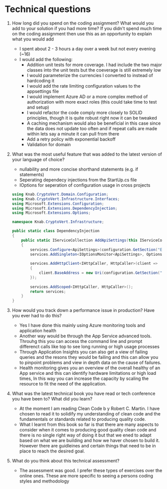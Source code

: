 # Technical questions

1. How long did you spend on the coding assignment? What would you add to your solution if you had more time? If you didn't spend much time on the coding assignment then use this as an opportunity to explain what you would add
    - I spent about 2 - 3 hours a day over a week but not every evening (~16)
    - I would add the following:
      - Addition unit tests for more coverage. I had include the two major classes into the unit tests but the coeverage is still extremely low
      - I would parameterize the currencies I converted to instead of hardcoding it
      - I would add the rate limiting configuration values to the appsettings file
      - I would implement Azure AD or a more complex method of authorization with more exact roles (this could take time to test and setup)
      - I would refactor the code comply more closely to SOLID principles, though it is quite robust right now it can be tweaked
      - A caching mechanism would also be beneficial in this case since the data does not update too often and if repeat calls are made within lets say a minute it can pull from there
      - Add a retry policy with exponential backoff
      - Validation for domain

2. What was the most useful feature that was added to the latest version of your language of choice?
   - nullability and more concise shorthand statements (e.g. if statements)
   - Seperating dependecy injections from the StartUp.cs file
   - IOptions for seperation of configuration usage in cross projects
  
    ```c#
    using Knab.CryptoVert.Domain.Configuration;
    using Knab.CryptoVert.Infrastructure.Interfaces;
    using Microsoft.Extensions.Configuration;
    using Microsoft.Extensions.DependencyInjection;
    using Microsoft.Extensions.Options;

    namespace Knab.CryptoVert.Infrastructure;

    public static class DependencyInjection
    {
        public static IServiceCollection AddApiSettings(this IServiceCollection services, IConfiguration configuration)
        {
            services.Configure<ApiSettings>(configuration.GetSection("ExchangeApi"));
            services.AddSingleton<IOptionsMonitor<ApiSettings>, OptionsMonitor<ApiSettings>>();
            
            services.AddHttpClient<IHttpCaller, HttpCaller>(client =>
            {
                client.BaseAddress = new Uri(configuration.GetSection("ExchangeApi:Url").Value);
            });
                
            services.AddScoped<IHttpCaller, HttpCaller>();
            return services;
        }
    }
    ```

3. How would you track down a performance issue in production? Have you ever had to do this?
   - Yes I have done this mainly using Azure monitoring tools and application health
   - Another way would be through the App Service advanced tools. Throuhg this you can access the command line and prompt differenct calls like top to see long running or high usage processes
   - Through Application Insights you can also get a view of failing queries and the resons they would be failing and this can allow you to pinpoint problems and view in depth data on the cause of failures. 
   - Health monitoring gives you an overview of the overall healthy of an App service and this can identify hardware limitations or high load times, In this way you can increase the capacity by scaling the resource to fit the need of the application.

4.  What was the latest technical book you have read or tech conference you have been to? What did you learn?
    - At the moment I am reading Clean Code b y Robert C. Martin. I have chosen to read it to solidify my understanding of clean code and the fundamentals or standards related to producing quality code.
    - What I learnt from this book so far is that there are many aspects to consider when it comes to producing good quality clean code and there is no single right way of doing it but that we ened to adapt based on what we are building and how we haver chosen to build it. However there are guidleines and certain things that need to be in place to reach the desired goal.

5. What do you think about this technical assessment?
   - The assessment was good. I prefer these types of exercises over the online ones. These are more specific to seeing a persons coding styles and methodology